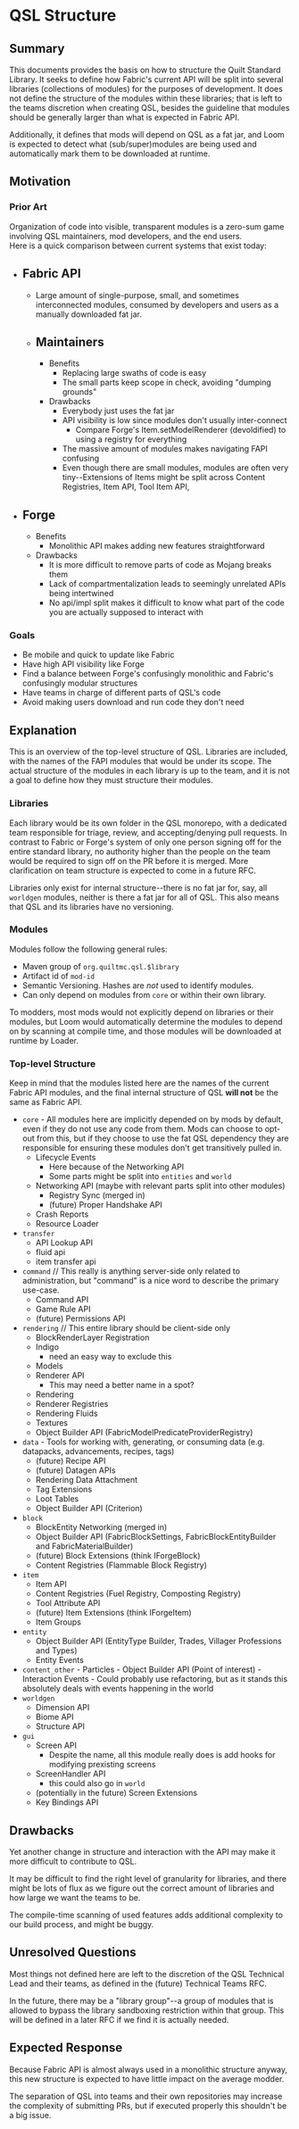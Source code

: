 # QSL Structure
## Summary
This documents provides the basis on how to structure the Quilt Standard Library. It seeks to define how Fabric's current API will be split into several libraries (collections of modules) for the purposes of development. It does not define the structure of the modules within these libraries; that is left to the teams discretion when creating QSL, besides the guideline that modules should be generally larger than what is expected in Fabric API.

Additionally, it defines that mods will depend on QSL as a fat jar, and Loom is expected to detect what (sub/super)modules are being used and automatically mark them to be downloaded at runtime.
## Motivation
### Prior Art
Organization of code into visible, transparent modules is a zero-sum game involving QSL maintainers, mod developers, and the end users.  
Here is a quick comparison between current systems that exist today:
- Fabric API
	- 
	- Large amount of single-purpose, small, and sometimes interconnected modules, consumed by developers and users as a manually downloaded fat jar.
	- Maintainers
		-
		- Benefits
			- Replacing large swaths of code is easy
			- The small parts keep scope in check, avoiding "dumping grounds"
		- Drawbacks
			-  Everybody just uses the fat jar
			-  API visibility is low since modules don't usually inter-connect
				-  Compare Forge's Item.setModelRenderer (devoldified) to using a registry for everything
			-  The massive amount of modules makes navigating FAPI confusing
			-  Even though there are small modules, modules are often very tiny--Extensions of Items might be split across Content Registries, Item API, Tool Item API, 
- Forge
	-
	- Benefits
		- Monolithic API makes adding new features straightforward
	- Drawbacks
		- It is more difficult to remove parts of code as Mojang breaks them
		- Lack of compartmentalization leads to seemingly unrelated APIs being intertwined
		- No api/impl split makes it difficult to know what part of the code you are actually supposed to interact with
### Goals
- Be mobile and quick to update like Fabric
- Have high API visibility like Forge
- Find a balance between Forge's confusingly monolithic and Fabric's confusingly modular structures
- Have teams in charge of different parts of QSL's code
- Avoid making users download and run code they don't need
## Explanation
This is an overview of the top-level structure of QSL. Libraries are included, with the names of the FAPI modules that would be under its scope. The actual structure of the modules in each library is up to the team, and it is not a goal to define how they must structure their modules.
### Libraries
Each library would be its own folder in the QSL monorepo, with a dedicated team responsible for triage, review, and accepting/denying pull requests. In contrast to Fabric or Forge's system of only one person signing off for the entire standard library, no authority higher than the people on the team would be required to sign off on the PR before it is merged. More clarification on team structure is expected to come in a future RFC.

Libraries only exist for internal structure--there is no fat jar for, say, all `worldgen` modules, neither is there a fat jar for all of QSL. This also means that QSL and its libraries have no versioning.
### Modules
Modules follow the following general rules:
- Maven group of `org.quiltmc.qsl.$library`
- Artifact id of `mod-id`
- Semantic Versioning. Hashes are *not* used to identify modules. 
- Can only depend on modules from `core` or within their own library.

To modders, most mods would not explicitly depend on libraries or their modules, but Loom would automatically determine the modules to depend on by scanning at compile time, and those modules will be downloaded at runtime by Loader.
### Top-level Structure
Keep in mind that the modules listed here are the names of the current Fabric API modules, and the final internal structure of QSL **will not** be the same as Fabric API.
- `core` - All modules here are implicitly depended on by mods by default, even if they do not use any code from them. Mods can choose to opt-out from this, but if they choose to use the fat QSL dependency they are responsible for ensuring these modules don't get transitively pulled in.
    - Lifecycle Events
    	- Here because of the Networking API
    	- Some parts might be split into `entities` and `world`
    - Networking API (maybe with relevant parts split into other modules)
        - Registry Sync (merged in)
        - (future) Proper Handshake API
    - Crash Reports
    - Resource Loader
- `transfer`
    - API Lookup API
    - fluid api
    - item transfer api
- `command` // This really is anything server-side only related to administration, but "command" is a nice word to describe the primary use-case.
    - Command API
    - Game Rule API
    - (future) Permissions API
- `rendering` // This entire library should be client-side only
	- BlockRenderLayer Registration
	- Indigo
	    - need an easy way to exclude this
	- Models
	- Renderer API
		- This may need a better name in a spot?
	- Rendering
	- Renderer Registries
	- Rendering Fluids
	- Textures
	- Object Builder API (FabricModelPredicateProviderRegistry)
- `data` - Tools for working with, generating, or consuming data (e.g. datapacks, advancements, recipes, tags)
    - (future) Recipe API
    - (future) Datagen APIs
    - Rendering Data Attachment
    - Tag Extensions
    - Loot Tables
    - Object Builder API (Criterion)
- `block` 
	- BlockEntity Networking (merged in)
    - Object Builder API (FabricBlockSettings, FabricBlockEntityBuilder and FabricMaterialBuilder)
    - (future) Block Extensions (think IForgeBlock)
    - Content Registries (Flammable Block Registry)
- `item`
    - Item API
    - Content Registries (Fuel Registry, Composting Registry)
    - Tool Attribute API
    - (future) Item Extensions (think IForgeItem)
    - Item Groups
- `entity`
    - Object Builder API (EntityType Builder, Trades, Villager Professions and Types)
    - Entity Events
- `content_other`
    	- Particles
    	- Object Builder API (Point of interest)
    	- Interaction Events
        	- Could probably use refactoring, but as it stands this absolutely deals with events happening in the world
- `worldgen`
    - Dimension API
    - Biome API
    - Structure API
- `gui`
    - Screen API
        - Despite the name, all this module really does is add hooks for modifying prexisting screens
    - ScreenHandler API
        - this could also go in `world`
    - (potentially in the future) Screen Extensions
    - Key Bindings API
## Drawbacks
Yet another change in structure and interaction with the API may make it more difficult to contribute to QSL.

It may be difficult to find the right level of granularity for libraries, and there might be lots of flux as we figure out the correct amount of libraries and how large we want the teams to be.

The compile-time scanning of used features adds additional complexity to our build process, and might be buggy.
## Unresolved Questions
Most things not defined here are left to the discretion of the QSL Technical Lead and their teams, as defined in the (future) Technical Teams RFC.

In the future, there may be a "library group"--a group of modules that is allowed to bypass the library sandboxing restriction within that group. This will be defined in a later RFC if we find it is actually needed.
## Expected Response
Because Fabric API is almost always used in a monolithic structure anyway, this new structure is expected to have little impact on the average modder.

The separation of QSL into teams and their own repositories may increase the complexity of submitting PRs, but if executed properly this shouldn't be a big issue.
